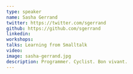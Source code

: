 ```yaml
---
type: speaker
name: Sasha Gerrand
twitter: https://twitter.com/sgerrand
github: https://github.com/sgerrand
linkedin: 
workshops:
talks: Learning from Smalltalk
video: 
image: sasha-gerrand.jpg
description: Programmer. Cyclist. Bon vivant.
---
```

